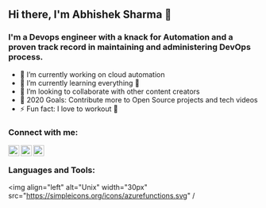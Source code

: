 ## Hi there, I'm Abhishek Sharma 👋

### I'm a Devops engineer with a knack for Automation and a proven track record in maintaining and administering DevOps process.
- 🔭 I’m currently working on cloud automation 
- 🌱 I’m currently learning everything 🤣
- 👯 I’m looking to collaborate with other content creators
- 🥅 2020 Goals: Contribute more to Open Source projects and tech videos 
- ⚡ Fun fact: I love to workout 🏃

### Connect with me:


[<img align="left" alt="LinkedIn" width="22px" src="https://cdn.jsdelivr.net/npm/simple-icons@v3/icons/linkedin.svg" />][linkedin]
[<img align="left" alt="facebook" width="22px" src="https://cdn.jsdelivr.net/npm/simple-icons@3.3.0/icons/facebook.svg" />][facebook]
[<img align="left" alt="Instagram" width="22px" src="https://cdn.jsdelivr.net/npm/simple-icons@v3/icons/instagram.svg" />][instagram]

<br />

### Languages and Tools:


<img align="left" alt="Unix" width="30px" src="https://simpleicons.org/icons/azurefunctions.svg" /



[facebook]: https://www.facebook.com/abhishek.slayer
[instagram]: https://www.instagram.com/parzival.92
[linkedin]: https://www.linkedin.com/in/abhishek-sharma-790a8b149/
